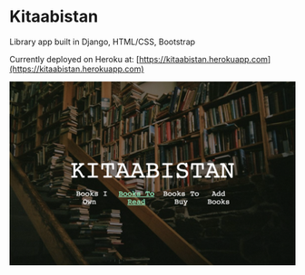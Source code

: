# Kitaabistan
Library app built in Django, HTML/CSS, Bootstrap

Currently deployed on Heroku at: [https://kitaabistan.herokuapp.com](https://kitaabistan.herokuapp.com)

![Screenshot of Kitaabistan App](https://github.com/sanajaved7/kitaabistan/blob/master/kitaabistan2.png?raw=true)
